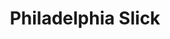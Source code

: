 ---
layout: artist
title: Philadelphia Slick
artist: philadelphia_slick
permalink: /artists/philadelphia-slick
---